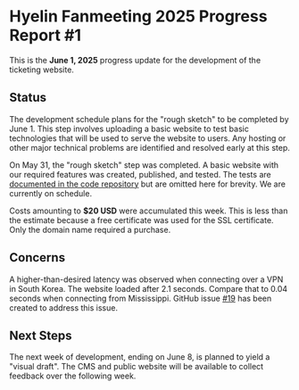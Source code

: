 # Hyelin Fanmeeting 2025 Progress Report #1

This is the **June 1, 2025** progress update for the development of the ticketing website.

## Status

The development schedule plans for the "rough sketch" to be completed by June 1. This step involves uploading a basic website to test basic technologies that will be used to serve the website to users. Any hosting or other major technical problems are identified and resolved early at this step.

On May 31, the "rough sketch" step was completed. A basic website with our required features was created, published, and tested. The tests are [documented in the code repository](https://github.com/ComputerGhost/seats250914/tree/main/tests) but are omitted here for brevity. We are currently on schedule.

Costs amounting to **$20 USD** were accumulated this week. This is less than the estimate because a free certificate was used for the SSL certificate. Only the domain name required a purchase.


## Concerns

A higher-than-desired latency was observed when connecting over a VPN in South Korea. The website loaded after 2.1 seconds. Compare that to 0.04 seconds when connecting from Mississippi. GitHub issue [#19](https://github.com/ComputerGhost/seats250914/issues/19) has been created to address this issue.

## Next Steps

The next week of development, ending on June 8, is planned to yield a "visual draft". The CMS and public website will be available to collect feedback over the following week.
